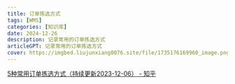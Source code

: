 ```yaml
---
title: 订单拣选方式
tags: [WMS]
categories: [知识库]
date: 2024-12-26
description: 记录常用的订单拣选方式
articleGPT: 记录常用的订单拣选方式
cover: https://imgbed.liujunxiang0076.site/file/1735176169960_image.png
---
```


[5种常用订单拣选方式（持续更新2023-12-06） - 知乎](https://zhuanlan.zhihu.com/p/670637609)